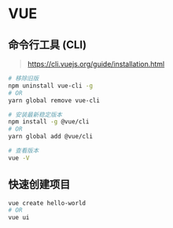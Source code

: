 # VUE

## 命令行工具 (CLI)
> https://cli.vuejs.org/guide/installation.html
```bash
# 移除旧版
npm uninstall vue-cli -g
# OR
yarn global remove vue-cli

# 安装最新稳定版本
npm install -g @vue/cli
# OR
yarn global add @vue/cli

# 查看版本
vue -V
```

## 快速创建项目
```bash
vue create hello-world
# OR
vue ui
```